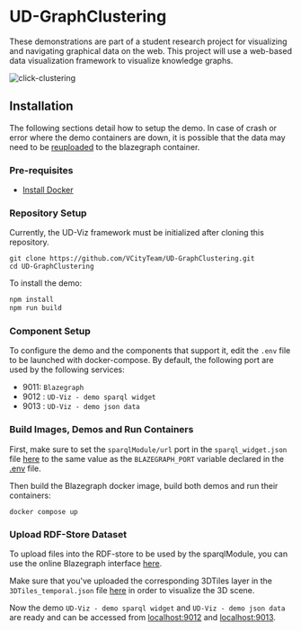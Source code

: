 # UD-GraphClustering
These demonstrations are part of a student research project for visualizing and navigating graphical data on the web. This project will use a web-based data visualization framework to visualize knowledge graphs.

![click-clustering](https://github.com/user-attachments/assets/2d7ce220-986a-428f-9221-98a61ac91e4d)

## Installation
The following sections detail how to setup the demo. In case of crash or error where the demo containers are down, it is possible that the data may need to be [reuploaded](#upload-rdf-store-dataset) to the blazegraph container.

### Pre-requisites 
* [Install Docker](https://docs.docker.com/engine/install/)

### Repository Setup
Currently, the UD-Viz framework must be initialized after cloning this repository.
```
git clone https://github.com/VCityTeam/UD-GraphClustering.git
cd UD-GraphClustering
```

To install the demo:
```bash
npm install
npm run build
```

### Component Setup
To configure the demo and the components that support it, edit the `.env` file to be launched with docker-compose. By default, the following port are used by the following services:
- 9011: `Blazegraph`
- 9012 : `UD-Viz - demo sparql widget`
- 9013 : `UD-Viz - demo json data`

### Build Images, Demos and Run Containers
First, make sure to set the `sparqlModule/url` port in the `sparql_widget.json` file [here](./assets/config/widget/sparql_widget.json) to the same value as the `BLAZEGRAPH_PORT` variable declared in the [.env](./.env) file.

Then build the Blazegraph docker image, build both demos and run their containers:
```
docker compose up
```
### Upload RDF-Store Dataset
To upload files into the RDF-store to be used by the sparqlModule, you can use the online Blazegraph interface [here](http://localhost:9011/blazegraph/#update).

Make sure that you've uploaded the corresponding 3DTiles layer in the `3DTiles_temporal.json` file [here](./assets/config/layer/3DTiles_temporal.json) in order to visualize the 3D scene.

Now the demo `UD-Viz - demo sparql widget` and  `UD-Viz - demo json data` are ready and can be accessed from [localhost:9012](http://localhost:9012) and [localhost:9013](http://localhost:9013).
